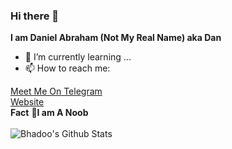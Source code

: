 ### Hi there 👋
 <b>I am Daniel Abraham (Not My Real Name) aka Dan</b>

- 🌱 I’m currently learning ...
- 📫 How to reach me: <br>

 [Meet Me On Telegram](https://telegram.dog/Daniel_Abraham)<br>
 [Website](https://danielAbrham7.github.io)
 <br>
   **Fact**
   **🙂I am A Noob**<br>
   <br>
![Bhadoo's Github Stats](https://github-readme-stats.vercel.app/api?username=DanielAbraham7&show_icons=true&title_color=fff&icon_color=79ff97&text_color=9f9f9f&bg_color=151515)


